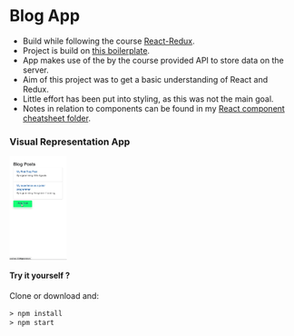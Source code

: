 # Blog App
- Build while following the course [React-Redux](https://www.udemy.com/react-redux/).
- Project is build on [this boilerplate](https://github.com/StephenGrider/ReduxSimpleStarter).
- App makes use of the by the course provided API to store data on the server.
- Aim of this project was to get a basic understanding of React and Redux.
- Little effort has been put into styling, as this was not the main goal.
- Notes in relation to components can be found in my [React component cheatsheet folder](https://github.com/silksil/best-practices-cheatsheets/tree/master/client/react/example-components).

### Visual Representation App
<img align="center" src="./blog-app.gif" width="20%" alt="blog-app"/>

#### Try it yourself ?
Clone or download and:
```
> npm install
> npm start
```
